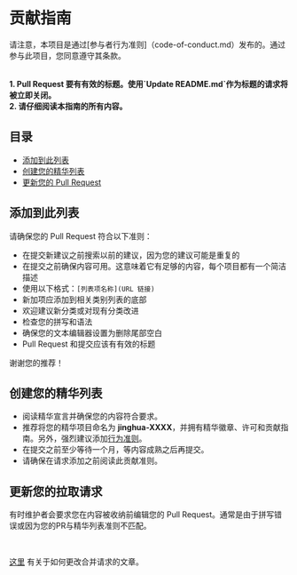# 贡献指南
请注意，本项目是通过[参与者行为准则]（code-of-conduct.md）发布的。通过参与此项目，您同意遵守其条款。

<br/>
<strong>
1. Pull Request 要有有效的标题。使用`Update README.md`作为标题的请求将被立即关闭。<br/>
2. 请仔细阅读本指南的所有内容。
</strong>

<br/>

## 目录

- [添加到此列表](#添加到此列表)
- [创建您的精华列表](#创建您的精华列表)
- [更新您的 Pull Request](#更新您的拉取请求)

## 添加到此列表
请确保您的 Pull Request 符合以下准则：
- 在提交新建议之前搜索以前的建议，因为您的建议可能是重复的
- 在提交之前确保内容可用。这意味着它有足够的内容，每个项目都有一个简洁描述
- 使用以下格式：`[列表项名称](URL 链接)`
- 新加项应添加到相关类别列表的底部
- 欢迎建议新分类或对现有分类改进
- 检查您的拼写和语法
- 确保您的文本编辑器设置为删除尾部空白
- Pull Request 和提交应该有有效的标题

谢谢您的推荐！

## 创建您的精华列表
- 阅读精华宣言并确保您的内容符合要求。
- 推荐将您的精华项目命名为 **jinghua-XXXX**，并拥有精华徽章、许可和贡献指南。另外，强烈建议添加[行为准则](https://www.contributor-covenant.org/zh-cn/version/1/4/code-of-conduct)。 
- 在提交之前至少等待一个月，等内容成熟之后再提交。
- 请确保在请求添加之前阅读此贡献准则。

## 更新您的拉取请求
有时维护者会要求您在内容被收纳前编辑您的 Pull Request。通常是由于拼写错误或因为您的PR与精华列表准则不匹配。

<br/>

[这里](https://github.com/RichardLitt/knowledge/blob/master/github/amending-a-commit-guide.md) 有关于如何更改合并请求的文章。
